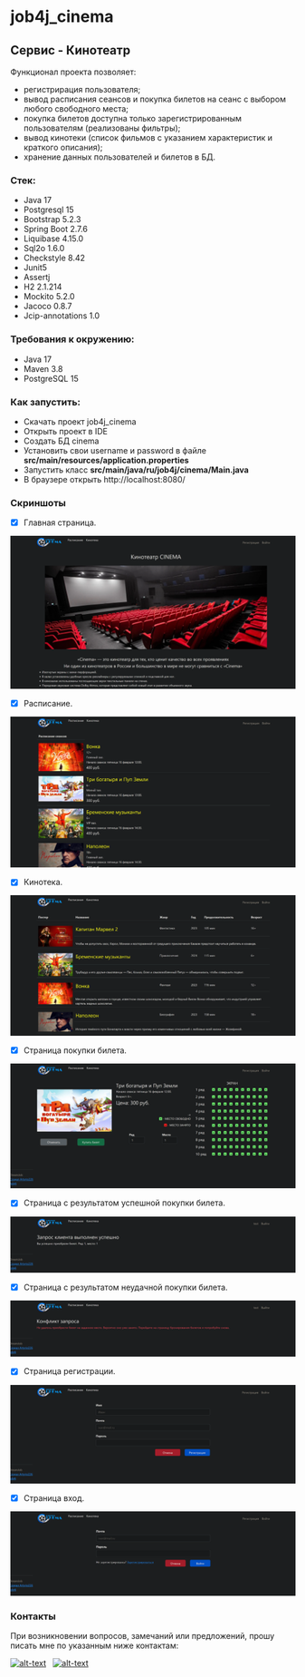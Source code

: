 # job4j_cinema

## Сервис - Кинотеатр

Функционал проекта позволяет:
* регистрирация пользователя;
* вывод расписания сеансов и покупка билетов на сеанс с выбором любого свободного места;
* покупка билетов доступна только зарегистрированным пользователям (реализованы фильтры);
* вывод кинотеки (список фильмов с указанием характеристик и краткого описания);
* хранение данных пользователей и билетов в БД.

### Стек:

- Java 17
- Postgresql 15
- Bootstrap 5.2.3
- Spring Boot 2.7.6
- Liquibase 4.15.0
- Sql2o 1.6.0
- Checkstyle 8.42
- Junit5
- Assertj
- H2 2.1.214
- Mockito 5.2.0 
- Jacoco 0.8.7
- Jcip-annotations 1.0

### Требования к окружению:

- Java 17
- Maven 3.8
- PostgreSQL 15

### Как запустить:

- Скачать проект job4j_cinema
- Открыть проект в IDE
- Создать БД cinema
- Установить свои username и password в файле **src/main/resources/application.properties**
- Запустить класс **src/main/java/ru/job4j/cinema/Main.java**
- В браузере открыть http://localhost:8080/

### Скриншоты 

- [x] Главная страница.

![](/files/readme/1.png)

- [x] Расписание.

![](/files/readme/2.png)

- [x] Кинотека.

![](/files/readme/3.png)

- [x] Страница покупки билета.

![](/files/readme/4.png)

- [x] Страница с результатом успешной покупки билета.

![](/files/readme/5.png)

- [x] Страница с результатом неудачной покупки билета.

![](/files/readme/6.png)

- [x] Страница регистрации.

![](/files/readme/7.png)

- [x] Страница вход.

![](/files/readme/8.png)

### Контакты
При возникновении вопросов, замечаний или предложений, прошу писать мне по указанным ниже контактам:

[![alt-text](https://img.shields.io/badge/-telegram-grey?style=flat&logo=telegram&logoColor=white)](https://t.me/Artyrio226)&nbsp;&nbsp;
[![alt-text](https://img.shields.io/badge/@%20email-005FED?style=flat&logo=mail&logoColor=white)](mailto:artur_sar_80@mail.ru)
